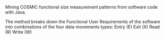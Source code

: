 Mining COSMIC functional size measurement patterns from software code with Java.

The method breaks down the Functional User Requirements of the software into combinations of the four data movements types:
Entry (E)
Exit (X)
Read (R)
Write (W)

